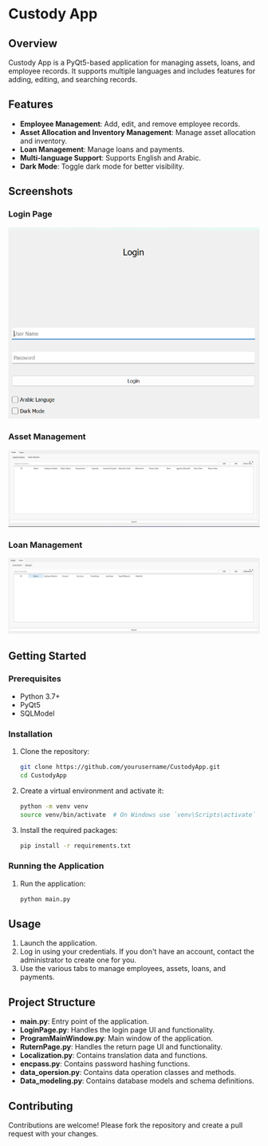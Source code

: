 # Custody App

## Overview
Custody App is a PyQt5-based application for managing assets, loans, and employee records. It supports multiple languages and includes features for adding, editing, and searching records.

## Features
- **Employee Management**: Add, edit, and remove employee records.
- **Asset Allocation and Inventory Management**: Manage asset allocation and inventory.
- **Loan Management**: Manage loans and payments.
- **Multi-language Support**: Supports English and Arabic.
- **Dark Mode**: Toggle dark mode for better visibility.

## Screenshots

### Login Page
![Login Page](https://github.com/Custody-App/Custody-App/blob/main/Project-C2-Team-5/UI%20Photos/Login_page.png)
  
### Asset Management
![Asset Management](https://github.com/Custody-App/Custody-App/blob/main/Project-C2-Team-5/UI%20Photos/Assets_record.png)
### Loan Management
![Loan Management](https://github.com/Custody-App/Custody-App/blob/main/Project-C2-Team-5/UI%20Photos/Loan_record.png)

## Getting Started

### Prerequisites
- Python 3.7+
- PyQt5
- SQLModel

### Installation
1. Clone the repository:
    ```sh
    git clone https://github.com/yourusername/CustodyApp.git
    cd CustodyApp
    ```

2. Create a virtual environment and activate it:
    ```sh
    python -m venv venv
    source venv/bin/activate  # On Windows use `venv\Scripts\activate`
    ```

3. Install the required packages:
    ```sh
    pip install -r requirements.txt
    ```

### Running the Application
1. Run the application:
    ```sh
    python main.py
    ```

## Usage
1. Launch the application.
2. Log in using your credentials. If you don't have an account, contact the administrator to create one for you.
3. Use the various tabs to manage employees, assets, loans, and payments.

## Project Structure
- **main.py**: Entry point of the application.
- **LoginPage.py**: Handles the login page UI and functionality.
- **ProgramMainWindow.py**: Main window of the application.
- **RuternPage.py**: Handles the return page UI and functionality.
- **Localization.py**: Contains translation data and functions.
- **encpass.py**: Contains password hashing functions.
- **data_opersion.py**: Contains data operation classes and methods.
- **Data_modeling.py**: Contains database models and schema definitions.

## Contributing
Contributions are welcome! Please fork the repository and create a pull request with your changes.
